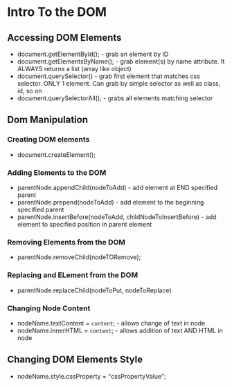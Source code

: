 # Intro To the DOM

## Accessing DOM Elements
- document.getElementById(); - grab an element by ID
- document.getElementsByName(); - grab element(s) by name attribute. It ALWAYS returns a list (array like object)
- document.querySelector() - grab first element that matches css selector. ONLY 1 element. Can grab by simple selector as well as class, id, so on
- document.querySelectorAll(); - grabs all elements matching selector

## Dom Manipulation
 ### Creating DOM elements
 - document.createElement();

 ### Adding Elements to the DOM
 - parentNode.appendChild(nodeToAdd) - add element at END specified parent
 - parentNode.prepend(nodeToAdd) - add element to the beginning specified parent
 - parentNode.insertBefore(nodeToAdd, childNodeToInsertBefore) - add element to specified position in parent element


### Removing Elements from the DOM
- parentNode.removeChild(nodeTORemove);

### Replacing and ELement from the DOM
- parentNode.replaceChild(nodeToPut, nodeToReplace)


### Changing Node Content
- nodeName.textContent = `content`; - allows change of text in node
- nodeName.innerHTML = `content`; - allows addition of text AND HTML in node

## Changing DOM Elements Style
- nodeName.style.cssProperty = "cssPropertyValue";